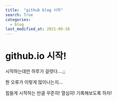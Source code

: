 ```yaml
---
title:  "github blog 시작"
search: True
categories: 
  - blog
last_modified_at: 2021-09-10
---
```


<h1>github.io 시작!</h1>

시작하는데만 하루가 걸렷다....;;

뭔 오류가 이렇게 많이나는지... 

힘들게 시작하는 만큼 꾸준히! 열심히! 기록해보도록 하자!